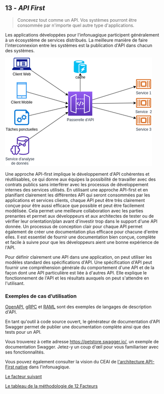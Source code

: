 ## 13 - *API First*

>  Concevez tout comme un API. Vos systèmes pourront être consommée par n'importe quel autre type d'applications.

Les applications développées pour l'infonuagique participent généralement à un écosystème de services distribués. La meilleure manière de faire l'interconnexion entre les systèmes est la publication d'API dans chacun des systèmes. 

![](../images/api_first.png)

Une approche API-first implique le développement d'API cohérentes et réutilisables, ce qui donne aux équipes la possibilité de travailler avec des contrats publics sans interférer avec les processus de développement internes des services utilisés. En utilisant une approche API-first et en planifiant clairement les différentes API qui seront consommées par les applications et services clients, chaque API peut être très clairement conçue pour être aussi efficace que possible et peut être facilement modélisée. Cela permet une meilleure collaboration avec les parties prenantes et permet aux développeurs et aux architectes de tester ou de vérifier leur orientation/plan avant d'investir trop dans le support d'une API donnée. Un processus de conception clair pour chaque API permet également de créer une documentation plus efficace pour chacune d'entre elles. Il est essentiel de fournir une documentation bien conçue, complète et facile à suivre pour que les développeurs aient une bonne expérience de l'API.

Pour définir clairement une API dans une application, on peut utiliser les modèles standard des spécifications d'API. Une spécification d'API peut fournir une compréhension générale du comportement d'une API et de la façon dont une API particulière est liée à d'autres API. Elle explique le fonctionnement de l'API et les résultats auxquels on peut s'attendre en l'utilisant.

### Exemples de cas d’utilisation

[OpenAPI](https://github.com/OAI/OpenAPI-Specification), [gRPC](https://grpc.io/) et [RAML](https://raml.org/) sont des exemples de langages de description d'API.

En tant qu'outil à code source ouvert, le générateur de documentation d'API Swagger permet de publier une documentation complète ainsi que des tests pour un API.

Vous trouverez à cette adresse https://petstore.swagger.io/, un exemple de documentation Swagger. Jetez-y un coup d'œil pour vous familiariser avec ses fonctionnalités.

Vous pouvez également consulter la vision du CEAI de [l'architecture API-First native](https://github.com/CQEN-QDCE/ceai-cqen-documentation/blob/main/Patrons/architecture_api.md) dans l'infonuagique.


[Le facteur suivant](./14_telemetrie.md)

[Le tableau de la méthodologie de 12 Facteurs](../README.md)